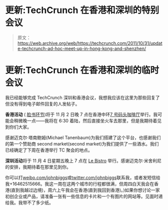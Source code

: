 # 更新:TechCrunch 在香港和深圳的特别会议

> 原文：<https://web.archive.org/web/https://techcrunch.com/2011/10/31/update-techcrunch-ad-hoc-meet-up-in-hong-kong-and-shenzhen/>

# 更新:TechCrunch 在香港和深圳的临时会议

我已经能够完成 TechCrunch 深圳和香港会议，我想我应该在这里为那些回复了但没有得到电子邮件回复的人发帖子。

**香港活动** ( [脸书环节](https://web.archive.org/web/20221206121531/https://www.facebook.com/event.php?eid=228164500581543))将于 11 月 2 日晚 7 点在香港中环[7 号码头咖啡厅](https://web.archive.org/web/20221206121531/http://www.cafedecogroup.com/outlet.php?oid=18)举行。我可能会稍微晚一点——我将在 6:30 着陆，然后直接坐火车去那里，但是我期待着见到你们大家。

感谢迈克尔·塔南鲍姆(Michael Tanenbaum)为我们搭建了这个平台，也感谢我们的第一个赞助商 second market(second market)为我们提供了一些酒水。我们已经确定了下周在香港举行 TC 聚会的地点。

**深圳活动**将于 11 月 4 日星期五晚上 7 点在 [Le Bistro](https://web.archive.org/web/20221206121531/http://www.lebistro.me/) 举行。感谢迈克尔·米舍利尼的安排，我期待着在那里见到你。

你可以打[weibo.com/johnbiggs](https://web.archive.org/web/20221206121531/http://weibo.com/johnbiggs)或[twitter.com/johnbiggs](https://web.archive.org/web/20221206121531/http://twitter.com/johnbiggs)联系我，或者发短信给我+16462515666。我这一周在这两个城市的行程都很满，但周四白天我会在香港(直到我越过边境)，周六上午我会在香港(直到我回到香港)。)如果你想讨论一家初创企业或产品，请准备一张有一些信息的卡片和一个有图片的网站等。见面时递给我。我带不了多少纸。
